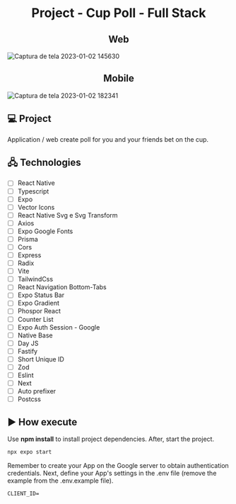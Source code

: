 <h1 align="center">
    Project - Cup Poll - Full Stack
</h1>
<h2 align="center">
  Web
</h1>

![Captura de tela 2023-01-02 145630](https://user-images.githubusercontent.com/105434742/210272536-bd8733d7-7419-4305-a716-c82221b29bf1.png)


<h2 align="center">
  Mobile
</h1>

![Captura de tela 2023-01-02 182341](https://user-images.githubusercontent.com/105434742/210278942-7e767aef-f972-4a4a-a6ec-81aa6004590d.png)

## 💻 Project

Application / web create poll for you and your friends bet on the cup.

## 🖧 Technologies

-   [ ] React Native
-   [ ] Typescript
-   [ ] Expo
-   [ ] Vector Icons
-   [ ] React Native Svg e Svg Transform
-   [ ] Axios
-   [ ] Expo Google Fonts
-   [ ] Prisma
-   [ ] Cors
-   [ ] Express
-   [ ] Radix
-   [ ] Vite
-   [ ] TailwindCss
-   [ ] React Navigation Bottom-Tabs
-   [ ] Expo Status Bar
-   [ ] Expo Gradient
-   [ ] Phospor React
-   [ ] Counter List
-   [ ] Expo Auth Session - Google
-   [ ] Native Base
-   [ ] Day JS
-   [ ] Fastify
-   [ ] Short Unique ID
-   [ ] Zod
-   [ ] Eslint
-   [ ] Next
-   [ ] Auto prefixer
-   [ ] Postcss

## ▶️ How execute

Use **npm install** to install project dependencies.
After, start the project.

```cl
npx expo start
```

Remember to create your App on the Google server to obtain authentication credentials. Next, define your App's settings in the .env file (remove the example from the .env.example file).
 
 ```cl
CLIENT_ID=
```
